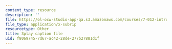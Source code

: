 ```yaml
---
content_type: resource
description: ''
file: https://ol-ocw-studio-app-qa.s3.amazonaws.com/courses/7-012-introduction-to-biology-fall-2004/f80697457d67ac4228de277b27881d1f_ztgHcRV1zI0.srt
file_type: application/x-subrip
resourcetype: Other
title: 3play caption file
uid: f8069745-7d67-ac42-28de-277b27881d1f
---
```

